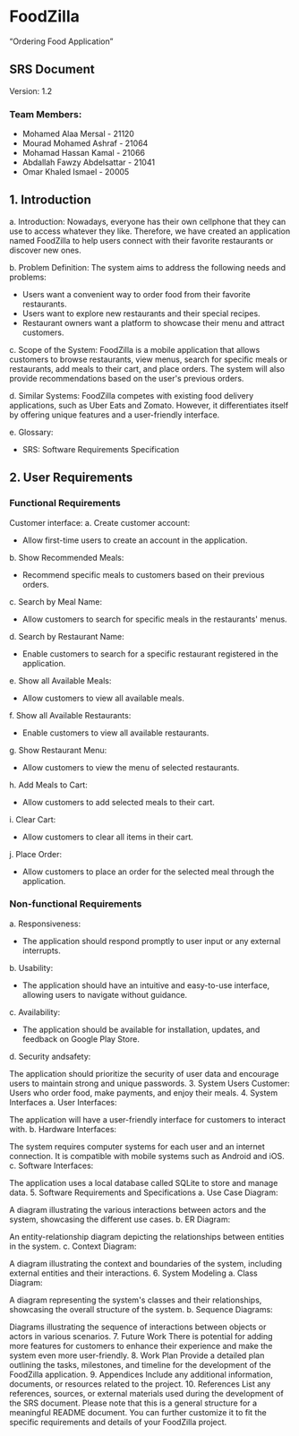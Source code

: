 # FoodZilla
“Ordering Food Application”

## SRS Document
Version: 1.2

### Team Members:
- Mohamed Alaa Mersal - 21120
- Mourad Mohamed Ashraf - 21064
- Mohamad Hassan Kamal - 21066
- Abdallah Fawzy Abdelsattar - 21041
- Omar Khaled Ismael - 20005

## 1. Introduction

a. Introduction:
Nowadays, everyone has their own cellphone that they can use to access whatever they like. Therefore, we have created an application named FoodZilla to help users connect with their favorite restaurants or discover new ones.

b. Problem Definition:
The system aims to address the following needs and problems:
- Users want a convenient way to order food from their favorite restaurants.
- Users want to explore new restaurants and their special recipes.
- Restaurant owners want a platform to showcase their menu and attract customers.

c. Scope of the System:
FoodZilla is a mobile application that allows customers to browse restaurants, view menus, search for specific meals or restaurants, add meals to their cart, and place orders. The system will also provide recommendations based on the user's previous orders.

d. Similar Systems:
FoodZilla competes with existing food delivery applications, such as Uber Eats and Zomato. However, it differentiates itself by offering unique features and a user-friendly interface.

e. Glossary:
- SRS: Software Requirements Specification

## 2. User Requirements

### Functional Requirements

Customer interface:
a. Create customer account:
   - Allow first-time users to create an account in the application.

b. Show Recommended Meals:
   - Recommend specific meals to customers based on their previous orders.

c. Search by Meal Name:
   - Allow customers to search for specific meals in the restaurants' menus.

d. Search by Restaurant Name:
   - Enable customers to search for a specific restaurant registered in the application.

e. Show all Available Meals:
   - Allow customers to view all available meals.

f. Show all Available Restaurants:
   - Enable customers to view all available restaurants.

g. Show Restaurant Menu:
   - Allow customers to view the menu of selected restaurants.

h. Add Meals to Cart:
   - Allow customers to add selected meals to their cart.

i. Clear Cart:
   - Allow customers to clear all items in their cart.

j. Place Order:
   - Allow customers to place an order for the selected meal through the application.

### Non-functional Requirements

a. Responsiveness:
   - The application should respond promptly to user input or any external interrupts.

b. Usability:
   - The application should have an intuitive and easy-to-use interface, allowing users to navigate without guidance.

c. Availability:
   - The application should be available for installation, updates, and feedback on Google Play Store.

d. Security andsafety:

The application should prioritize the security of user data and encourage users to maintain strong and unique passwords.
3. System Users
Customer: Users who order food, make payments, and enjoy their meals.
4. System Interfaces
a. User Interfaces:

The application will have a user-friendly interface for customers to interact with.
b. Hardware Interfaces:

The system requires computer systems for each user and an internet connection. It is compatible with mobile systems such as Android and iOS.
c. Software Interfaces:

The application uses a local database called SQLite to store and manage data.
5. Software Requirements and Specifications
a. Use Case Diagram:

A diagram illustrating the various interactions between actors and the system, showcasing the different use cases.
b. ER Diagram:

An entity-relationship diagram depicting the relationships between entities in the system.
c. Context Diagram:

A diagram illustrating the context and boundaries of the system, including external entities and their interactions.
6. System Modeling
a. Class Diagram:

A diagram representing the system's classes and their relationships, showcasing the overall structure of the system.
b. Sequence Diagrams:

Diagrams illustrating the sequence of interactions between objects or actors in various scenarios.
7. Future Work
There is potential for adding more features for customers to enhance their experience and make the system even more user-friendly.
8. Work Plan
Provide a detailed plan outlining the tasks, milestones, and timeline for the development of the FoodZilla application.
9. Appendices
Include any additional information, documents, or resources related to the project.
10. References
List any references, sources, or external materials used during the development of the SRS document.
Please note that this is a general structure for a meaningful README document. You can further customize it to fit the specific requirements and details of your FoodZilla project.

